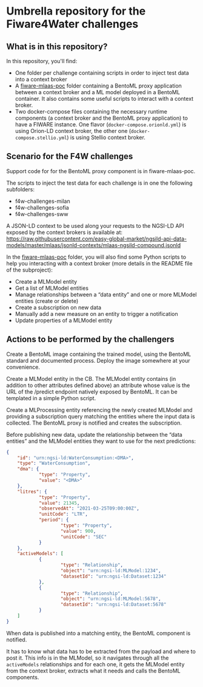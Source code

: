 # Umbrella repository for the Fiware4Water challenges

## What is in this repository?

In this repository, you'll find:

- One folder per challenge containing scripts in order to inject test data into a context broker
- A [fiware-mlaas-poc](fiware-mlaas-poc) folder containing a BentoML proxy application between a context broker and a ML model deployed in a BentoML container. It also contains some useful scripts to interact with a context broker.
- Two docker-compose files containing the necessary runtime components (a context broker and the BentoML proxy application) to have a FIWARE instance. One flavor (`docker-compose.orionld.yml`) is using Orion-LD context broker, the other one (`docker-compose.stellio.yml`) is using Stellio context broker.

## Scenario for the F4W challenges

Support code for for the BentoML proxy component is in fiware-mlaas-poc.

The scripts to inject the test data for each challenge is in one the following subfolders:

- f4w-challenges-milan
- f4w-challenges-sofia
- f4w-challenges-sww

A JSON-LD context to be used along your requests to the NGSI-LD API exposed by the context brokers is available at: https://raw.githubusercontent.com/easy-global-market/ngsild-api-data-models/master/mlaas/jsonld-contexts/mlaas-ngsild-compound.jsonld

In the [fiware-mlaas-poc](fiware-mlaas-poc) folder, you will also find some Python scripts to help you interacting with a context broker (more details in the README file of the subproject):

- Create a MLModel entity
- Get a list of MLModel entities
- Manage relationships between a “data entity” and one or more MLModel entities (create or delete)
- Create a subscription on new data
- Manually add a new measure on an entity to trigger a notification
- Update properties of a MLModel entity

## Actions to be performed by the challengers

Create a BentoML image containing the trained model, using the BentoML standard and documented process. Deploy the image somewhere at your convenience.

Create a MLModel entity in the CB. The MLModel entity contains (in addition to other attributes defined above) an attribute whose value is the URL of the /predict endpoint natively exposed by BentoML. It can be templated in a simple Python script.

Create a MLProcessing entity referencing the newly created MLModel and providing a subscription query matching the entities where the input data is collected. The BentoML proxy is notified and creates the subscription.

Before publishing new data, update the relationship between the “data entities” and the MLModel entities they want to use for the next predictions:

```json
{
    "id": "urn:ngsi-ld:WaterConsumption:<DMA>",
    "type": "WaterConsumption",
    "dma": {
            "type": "Property",
            "value": "<DMA>"
    },
    "litres": {
            "type": "Property",
            "value": 21345,
            "observedAt": "2021-03-25T09:00:00Z",
            "unitCode": "LTR",
            "period": {
                    "type": "Property",
                    "value": 900,
                    "unitCode": "SEC"
            }
    },
    "activeModels": [
            {
                    "type": "Relationship",
                    "object": "urn:ngsi-ld:MLModel:1234",
                    "datasetId": "urn:ngsi-ld:Dataset:1234"
            },
            {
                    "type": "Relationship",
                    "object": "urn:ngsi-ld:MLModel:5678",
                    "datasetId": "urn:ngsi-ld:Dataset:5678"
            }
    ]
}
```

When data is published into a matching entity, the BentoML component is notified. 

It has to know what data has to be extracted from the payload and where to post it. This info is in the MLModel, so it navigates through all the `activeModels` relationships and for each one, it gets the MLModel entity from the context broker, extracts what it needs and calls the BentoML components.
